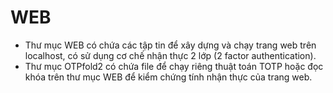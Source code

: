 # WEB

- Thư mục WEB có chứa các tập tin để xây dựng và chạy trang web trên localhost, có sử dụng cơ chế nhận thực 2 lớp (2 factor authentication).
- Thư mục OTPfold2 có chứa file để chạy riêng thuật toán TOTP hoặc đọc khóa trên thư mục WEB để kiểm chứng tính nhận thực của trang web.
